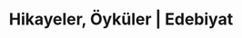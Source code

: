 ---
layout: result
headline: "Hikayeler, Öyküler | Eserler"
title: "Hikayeler, Öyküler | Edebiyat"
key: "hikaye"
description: "Edebiyat Yarışmaları yazarlarının yazdığı hikaye, öykü, mikro öykü, küçürek öykü gibi eserleri buradan okuyabilirisiniz."
subline: "Edebiyat Yarışmaları yazarlarının yazdığı hikaye, öykü, mikro öykü, küçürek öykü gibi eserleri buradan okuyabilirisiniz."
permalink: "hikayeler/"
---